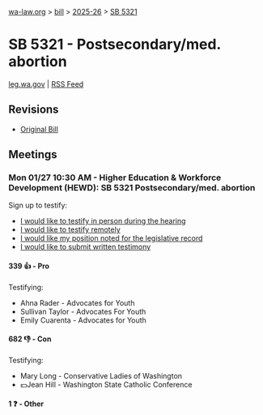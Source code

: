 [wa-law.org](/) > [bill](/bill/) > [2025-26](/bill/2025-26/) > [SB 5321](/bill/2025-26/sb/5321/)

# SB 5321 - Postsecondary/med. abortion
[leg.wa.gov](https://app.leg.wa.gov/billsummary?BillNumber=5321&Year=2025&Initiative=false) | [RSS Feed](./rss.xml)

## Revisions
* [Original Bill](1/)

## Meetings
### Mon 01/27 10:30 AM - Higher Education & Workforce Development (HEWD): SB 5321 Postsecondary/med. abortion
Sign up to testify:
* [I would like to testify in person during the hearing](https://app.leg.wa.gov/csi/Testifier/Add?chamber=House&mId=32576&aId=162067&caId=24995&tId=1)
* [I would like to testify remotely](https://app.leg.wa.gov/csi/Testifier/Add?chamber=House&mId=32576&aId=162067&caId=24995&tId=2)
* [I would like my position noted for the legislative record](https://app.leg.wa.gov/csi/Testifier/Add?chamber=House&mId=32576&aId=162067&caId=24995&tId=3)
* [I would like to submit written testimony](https://app.leg.wa.gov/csi/Testifier/Add?chamber=House&mId=32576&aId=162067&caId=24995&tId=4)

#### 339 👍 - Pro
Testifying:
* Ahna Rader - Advocates for Youth
* Sullivan Taylor - Advocates For Youth
* Emily Cuarenta - Advocates for Youth

#### 682 👎 - Con
Testifying:
* Mary Long - Conservative Ladies of Washington
* 💵Jean Hill - Washington State Catholic Conference

#### 1 ❓ - Other
